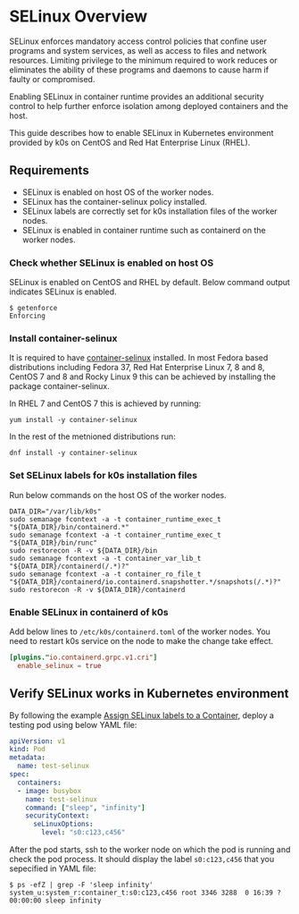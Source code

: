 # SELinux Overview

SELinux enforces mandatory access control policies that confine user programs and system services, as well as access to files and network resources. Limiting privilege to the minimum required to work reduces or eliminates the ability of these programs and daemons to cause harm if faulty or compromised.

Enabling SELinux in container runtime provides an additional security control to help further enforce isolation among deployed containers and the host.

This guide describes how to enable SELinux in Kubernetes environment provided by k0s on CentOS and Red Hat Enterprise Linux (RHEL).

## Requirements

- SELinux is enabled on host OS of the worker nodes.
- SELinux has the container-selinux policy installed.
- SELinux labels are correctly set for k0s installation files of the worker nodes.
- SELinux is enabled in container runtime such as containerd on the worker nodes.

### Check whether SELinux is enabled on host OS

SELinux is enabled on CentOS and RHEL by default. Below command output indicates SELinux is enabled.

```shell
$ getenforce
Enforcing
```

### Install container-selinux

It is required to have [container-selinux](https://github.com/containers/container-selinux) installed.
In most Fedora based distributions including Fedora 37, Red Hat Enterprise Linux 7, 8 and 8, CentOS
7 and 8 and Rocky Linux 9 this can be achieved by installing the package container-selinux.

In RHEL 7 and CentOS 7 this is achieved by running:

```shell
yum install -y container-selinux
```

In the rest of the metnioned distributions run:

```shell
dnf install -y container-selinux
```

### Set SELinux labels for k0s installation files

Run below commands on the host OS of the worker nodes.

```shell
DATA_DIR="/var/lib/k0s"
sudo semanage fcontext -a -t container_runtime_exec_t "${DATA_DIR}/bin/containerd.*"
sudo semanage fcontext -a -t container_runtime_exec_t "${DATA_DIR}/bin/runc"
sudo restorecon -R -v ${DATA_DIR}/bin
sudo semanage fcontext -a -t container_var_lib_t "${DATA_DIR}/containerd(/.*)?"
sudo semanage fcontext -a -t container_ro_file_t "${DATA_DIR}/containerd/io.containerd.snapshotter.*/snapshots(/.*)?"
sudo restorecon -R -v ${DATA_DIR}/containerd
```

### Enable SELinux in containerd of k0s

Add below lines to `/etc/k0s/containerd.toml` of the worker nodes. You need to restart k0s service on the node to make the change take effect.

```toml
[plugins."io.containerd.grpc.v1.cri"]
  enable_selinux = true
```

## Verify SELinux works in Kubernetes environment

By following the example [Assign SELinux labels to a Container](https://kubernetes.io/docs/tasks/configure-pod-container/security-context/#assign-selinux-labels-to-a-container), deploy a testing pod using below YAML file:

```yaml
apiVersion: v1
kind: Pod
metadata:
  name: test-selinux
spec:
  containers:
  - image: busybox
    name: test-selinux
    command: ["sleep", "infinity"]
    securityContext:
      seLinuxOptions:
        level: "s0:c123,c456"
```

After the pod starts, ssh to the worker node on which the pod is running and check the pod process. It should display the label `s0:c123,c456` that you sepecified in YAML file:

```shell
$ ps -efZ | grep -F 'sleep infinity'
system_u:system_r:container_t:s0:c123,c456 root 3346 3288  0 16:39 ?       00:00:00 sleep infinity
```
